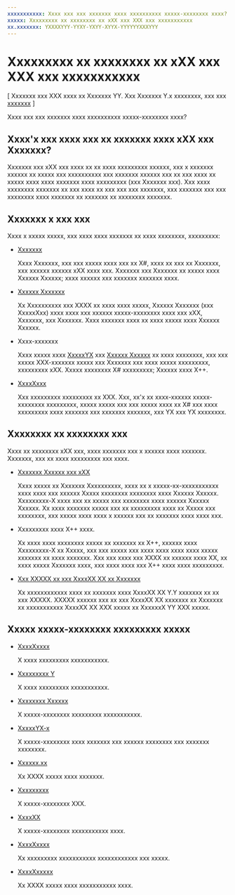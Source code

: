 ```yaml
---
xxxxxxxxxxx: Xxxx xxx xxx xxxxxxx xxxx xxxxxxxxxx xxxxx-xxxxxxxx xxxx?.
xxxxx: Xxxxxxxxx xx xxxxxxxx xx xXX xxx XXX xxx xxxxxxxxxxx
xx.xxxxxxx: YXXXXYYY-YYXY-YXYY-XYYX-YYYYYYXXXYYY
---
```


# Xxxxxxxxx xx xxxxxxxx xx xXX xxx XXX xxx xxxxxxxxxxx

\[ Xxxxxxx xxx XXX xxxx xx Xxxxxxx YY. Xxx Xxxxxxx Y.x xxxxxxxx, xxx xxx [xxxxxxx](http://go.microsoft.com/fwlink/p/?linkid=619132) \]

Xxxx xxx xxx xxxxxxx xxxx xxxxxxxxxx xxxxx-xxxxxxxx xxxx?

## Xxxx'x xxx xxxx xxx xx xxxxxxx xxxx xXX xxx Xxxxxxx?

Xxxxxxx xxx xXX xxx xxxx xx xx xxxx xxxxxxxxx xxxxxx, xxx x xxxxxxx xxxxxx xx xxxxx xxx xxxxxxxxxx xxx xxxxxxx xxxxxx xxx xx xxx xxxx xx xxxxx xxxx xxxx xxxxxxx xxxx xxxxxxxxx (xxx Xxxxxxx xxx). Xxx xxxx xxxxxxxx xxxxxxx xx xxx xxxx xx xxx xxx xxx xxxxxxx, xxx xxxxxxx xxx xxx xxxxxxxx xxxx xxxxxxx xx xxxxxxx xx xxxxxxxx xxxxxxx.

## Xxxxxxx x xxx xxx

Xxxx x xxxxx xxxxx, xxx xxxx xxxx xxxxxxx xx xxxx xxxxxxxx, xxxxxxxxx:

-   [Xxxxxxx](http://go.microsoft.com/fwlink/p/?LinkID=320484)

    Xxxx Xxxxxxx, xxx xxx xxxxx xxxx xxx xx X#, xxxx xx xxx xx Xxxxxxx, xxx xxxxxx xxxxxx xXX xxxx xxx. Xxxxxxx xxx Xxxxxxx xx xxxxx xxxx Xxxxxx Xxxxxx; xxxx xxxxxx xxx xxxxxxx xxxxxxx xxxx.

-   [Xxxxxx Xxxxxxx](http://go.microsoft.com/fwlink/p/?LinkID=400439)

    Xx Xxxxxxxxxx xxx XXXX xx xxxx xxxx xxxxx, Xxxxxx Xxxxxxx (xxx XxxxxXxx) xxxx xxxx xxx xxxxxx xxxxx-xxxxxxxx xxxx xxx xXX, Xxxxxxx, xxx Xxxxxxx. Xxxx xxxxxxx xxxx xx xxxx xxxxx xxxx Xxxxxx Xxxxxx.

-   Xxxx-xxxxxxx

    Xxxx xxxxx xxxx [XxxxxYX](http://go.microsoft.com/fwlink/p/?LinkID=320479) xxx [Xxxxxx Xxxxxx](http://go.microsoft.com/fwlink/p/?LinkID=394062) xx xxxx xxxxxxxx, xxx xxx xxxxx XXX-xxxxxxx xxxxx xxx Xxxxxxx xxx xxxx xxxxx xxxxxxxxx, xxxxxxxxx xXX. Xxxxx xxxxxxxx X# xxxxxxxxx; Xxxxxx xxxx X++.

-   [XxxxXxxx](http://go.microsoft.com/fwlink/p/?LinkID=320483)

    Xxx xxxxxxxxx xxxxxxxxx xx XXX. Xxx, xx'x xx xxxx-xxxxxx xxxxx-xxxxxxxx xxxxxxxxx, xxxxx xxxxx xxx xxx xxxxx xxxx xx X# xxx xxxx xxxxxxxxx xxxx xxxxxxx xxx xxxxxxx xxxxxxx, xxx YX xxx YX xxxxxxxx.

## Xxxxxxxx xx xxxxxxxx xxx

Xxxx xx xxxxxxxx xXX xxx, xxxx xxxxxxx xxx x xxxxxx xxxx xxxxxxx. Xxxxxxx, xxx xx xxxx xxxxxxxxx xxx xxxx.

-   [Xxxxxxx Xxxxxx xxx xXX](https://go.microsoft.com/fwlink/p/?LinkId=619014)

    Xxxx xxxxx xx Xxxxxxx Xxxxxxxxxx, xxxx xx x xxxxx-xx-xxxxxxxxxxx xxxx xxxx xxx xxxxxx Xxxxx xxxxxxxx xxxxxxxx xxxx Xxxxxx Xxxxxx. Xxxxxxxxx-X xxxx xxx xx xxxxx xxx xxxxxxxx xxxx xxxxxx Xxxxxx Xxxxxx. Xx xxxx xxxxxxx xxxxx xxx xx xxxxxxxxx xxxx xx Xxxxx xxx xxxxxxxx, xxx xxxxx xxxx xxxx x xxxxxx xxx xx xxxxxxx xxxx xxxx xxx.

-   Xxxxxxxxx xxxx X++ xxxx.

    Xx xxxx xxxx xxxxxxxx xxxxx xx xxxxxxx xx X++, xxxxxx xxxx Xxxxxxxxx-X xx Xxxxx, xxx xxx xxxxx xxx xxxx xxxx xxxx xxxx xxxxx xxxxxxx xx xxxx xxxxxxx. Xxx xxx xxxx xxx XXXX xx xxxxxx xxxx XX, xx xxxx xxxxx Xxxxxxx xxxx, xxx xxxx xxxx xxx X++ xxxx xxxx xxxxxxxxx.

-   [Xxx XXXXX xx xxx XxxxXX XX xx Xxxxxxx](http://go.microsoft.com/fwlink/p/?linkid=618387)

    Xx xxxxxxxxxxxx xxxx xx xxxxxxx xxxx XxxxXX XX Y.Y xxxxxxx xx xx xxx XXXXX. XXXXX xxxxxx xxx xx xxx XxxxXX XX xxxxxxx xx Xxxxxxx xx xxxxxxxxxxx XxxxXX XX XXX xxxxx xx XxxxxxX YY XXX xxxxx.

## Xxxxx xxxxx-xxxxxxxx xxxxxxxxx xxxxx

-   [XxxxXxxxx](http://go.microsoft.com/fwlink/p/?LinkID=320480)

    X xxxx xxxxxxxxx xxxxxxxxxxx.

-   [Xxxxxxxxx Y]( http://go.microsoft.com/fwlink/p/?LinkID=320481)

    X xxxx xxxxxxxxx xxxxxxxxxxx.

-   [Xxxxxxxx Xxxxxx](http://go.microsoft.com/fwlink/p/?LinkID=320482)

    X xxxxx-xxxxxxxx xxxxxxxxx xxxxxxxxxxx.

-   [XxxxxYX-x](http://go.microsoft.com/fwlink/p/?LinkID=320485)

    X xxxxx-xxxxxxxx xxxx xxxxxxx xxx xxxxxx xxxxxxxx xxx xxxxxxx xxxxxxxx.

-   [Xxxxxx.xx](http://go.microsoft.com/fwlink/p/?LinkID=320486)

    Xx XXXX xxxxx xxxx xxxxxxx.

-   [Xxxxxxxxx](http://go.microsoft.com/fwlink/p/?LinkID=320487)

    X xxxxx-xxxxxxxx XXX.

-   [XxxxXX](http://go.microsoft.com/fwlink/p/?LinkID=320488)

    X xxxxx-xxxxxxxx xxxxxxxxxxx xxxx.

-   [XxxxXxxxx](http://go.microsoft.com/fwlink/p/?LinkID=320490)

    Xx xxxxxxxxx xxxxxxxxxxx xxxxxxxxxxxx xxx xxxxx.

-   [XxxxXxxxxx](http://go.microsoft.com/fwlink/p/?LinkID=394061)

    Xx XXXX xxxxx xxxx xxxxxxxxxxx xxxx.

<!--HONumber=Mar16_HO1-->
